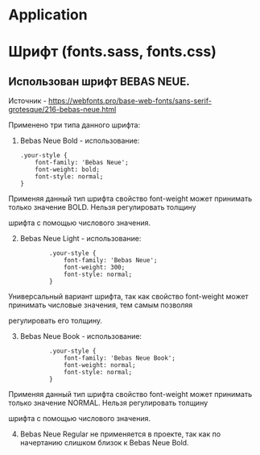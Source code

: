# Application


#  Шрифт (fonts.sass, fonts.css)


## Использован шрифт BEBAS NEUE.

Источник - https://webfonts.pro/base-web-fonts/sans-serif-grotesque/216-bebas-neue.html

Применено три типа данного шрифта:

1.  Bebas Neue Bold - использование:

        .your-style {
            font-family: 'Bebas Neue';
            font-weight: bold;
            font-style: normal;
        }

Применяя данный тип шрифта свойство font-weight может принимать только значение BOLD. Нельзя регулировать толщину 

шрифта с помощью числового значения.


2.  Bebas Neue Light - использование:

                .your-style {
                    font-family: 'Bebas Neue';
                    font-weight: 300;
                    font-style: normal;
                }

Универсальный вариант шрифта, так как свойство font-weight может принимать числовые значения, тем самым позволяя

регулировать его толщину.


3.  Bebas Neue Book - использование:

                .your-style {
                    font-family: 'Bebas Neue Book';
                    font-weight: normal;
                    font-style: normal;
                }

Применяя данный тип шрифта свойство font-weight может принимать только значение NORMAL. Нельзя регулировать толщину 

шрифта с помощью числового значения.


4.  Bebas Neue Regular не применяется в проекте, так как по начертанию слишком близок к  Bebas Neue Bold.
